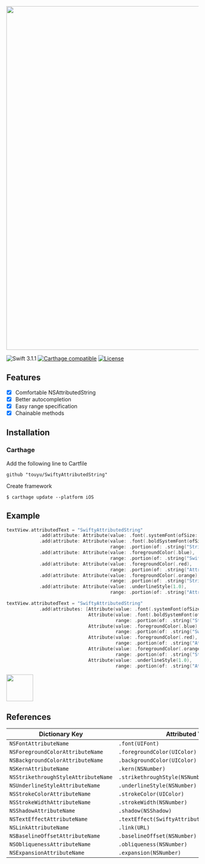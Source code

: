 <p align="center">
  <img src="https://github.com/touyu/SwiftyAttributedString/blob/assets/logo.png" width=900>
</p>

![Swift 3.1.1](https://img.shields.io/badge/Swift-3.1.0-orange.svg)
[![Carthage compatible](https://img.shields.io/badge/Carthage-compatible-4BC51D.svg?style=flat)](https://github.com/Carthage/Carthage)
[![License](http://img.shields.io/:license-mit-blue.svg)](http://doge.mit-license.org)

## Features
- [x] Comfortable NSAttributedString
- [x] Better autocompletion
- [x] Easy range specification
- [x] Chainable methods

## Installation

### Carthage
Add the following line to Cartfile
```
github "touyu/SwiftyAttributedString"
```

Create framework

```
$ carthage update --platform iOS
```

## Example

```swift
textView.attributedText = "SwiftyAttributedString"
            .add(attribute: Attribute(value: .font(.systemFont(ofSize: 16))))
            .add(attribute: Attribute(value: .font(.boldSystemFont(ofSize: 16)),
                                      range: .portion(of: .string("String"))))
            .add(attribute: Attribute(value: .foregroundColor(.blue),
                                      range: .portion(of: .string("Swifty"))))
            .add(attribute: Attribute(value: .foregroundColor(.red),
                                      range: .portion(of: .string("Attributed"))))
            .add(attribute: Attribute(value: .foregroundColor(.orange),
                                      range: .portion(of: .string("String"))))
            .add(attribute: Attribute(value: .underlineStyle(1.0),
                                      range: .portion(of: .string("Attributed"))))
```

```swift
textView.attributedText = "SwiftyAttributedString"
            .add(attributes: [Attribute(value: .font(.systemFont(ofSize: 16))),
                              Attribute(value: .font(.boldSystemFont(ofSize: 16)),
                                        range: .portion(of: .string("String"))),
                              Attribute(value: .foregroundColor(.blue),
                                        range: .portion(of: .string("Swifty"))),
                              Attribute(value: .foregroundColor(.red),
                                        range: .portion(of: .string("Attributed"))),
                              Attribute(value: .foregroundColor(.orange),
                                        range: .portion(of: .string("String"))),
                              Attribute(value: .underlineStyle(1.0),
                                        range: .portion(of: .string("Attributed")))])
```

<img src="https://github.com/touyu/SwiftyAttributedString/blob/assets/001.png" height=70>

## References
| Dictionary Key                                | Attributed Value                                    |
| ----------------------------------------------| --------------------------------------------------- |
| `NSFontAttributeName`                         | `.font(UIFont)`                                     |
| `NSForegroundColorAttributeName`              | `.foregroundColor(UIColor)`                         |
| `NSBackgroundColorAttributeName`              | `.backgroundColor(UIColor)`                         |
| `NSKernAttributeName`                         | `.kern(NSNumber)`                                   |
| `NSStrikethroughStyleAttributeName`           | `.strikethroughStyle(NSNumber)`                     |
| `NSUnderlineStyleAttributeName`               | `.underlineStyle(NSNumber)`                         |
| `NSStrokeColorAttributeName`                  | `.strokeColor(UIColor)`                             |
| `NSStrokeWidthAttributeName`                  | `.strokeWidth(NSNumber)`                            |
| `NSShadowAttributeName`                       | `.shadow(NSShadow)`                                 |
| `NSTextEffectAttributeName`                   | `.textEffect(SwiftyAttributedString.TextEffect)`    |
| `NSLinkAttributeName`                         | `.link(URL)`                                        |
| `NSBaselineOffsetAttributeName`               | `.baselineOffset(NSNumber)`                         |
| `NSObliquenessAttributeName`                  | `.obliqueness(NSNumber)`                            |
| `NSExpansionAttributeName`                    | `.expansion(NSNumber)`                              |
